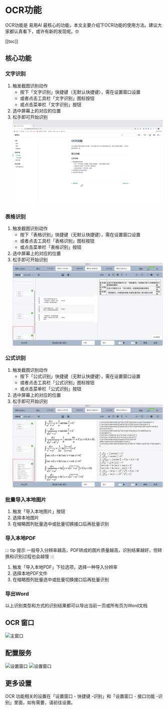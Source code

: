 # OCR功能
OCR功能是 易用AI 最核心的功能，本文主要介绍下OCR功能的使用方法。建议大家都认真看下，或许有新的发现呢。🤓

[[toc]]

## 核心功能

### 文字识别
1. 触发截图识别动作
    - 按下「文字识别」快捷键（无默认快捷键），需在设置窗口设置
    - 或者点击工具栏「文字识别」图标按钮
    - 或点击菜单栏「文字识别」按钮
2. 选中屏幕上的对应的位置
3. 松手即可开始识别
![Mac安装打开](/images/guide/ocr-text-33-5.gif)

### 表格识别
1. 触发截图识别动作
    - 按下「表格识别」快捷键（无默认快捷键），需在设置窗口设置
    - 或者点击工具栏「表格识别」图标按钮
    - 或点击菜单栏「表格识别」按钮
2. 选中屏幕上的对应的位置
3. 松手即可开始识别
![Mac安装打开](/images/guide/ocr-table.png)

### 公式识别
1. 触发截图识别动作
    - 按下「公式识别」快捷键（无默认快捷键），需在设置窗口设置
    - 或者点击工具栏「公式识别」图标按钮
    - 或点击菜单栏「公式识别」按钮
2. 选中屏幕上的对应的位置
3. 松手即可开始识别
![Mac安装打开](/images/guide/ocr-formula.png)

### 批量导入本地图片
1. 触发「导入本地图片」按钮
2. 选择本地图片
3. 在缩略图列批量选中或批量切换接口后再批量识别

### 导入本地PDF
::: tip 提示
一般导入分辨率越高，PDF转成的图片质量越高，识别结果越好，但转换和识别过程也会越慢
:::
1. 触发「导入本地PDF」下拉选项，选择一种导入分辨率
2. 选择本地PDF文件
3. 在缩略图列批量选中或批量切换接口后再批量识别

### 导出Word
以上识别类型和方式的识别结果都可以导出当前一页或所有页为Word文档

## OCR 窗口
![主窗口](/images/guide/main.png)

## 配置服务
![设置窗口](/images/guide/settings-platform.png)
![设置窗口](/images/guide/settings-api.png)

## 更多设置
OCR 功能相关的设置在「设置窗口 - 快捷键 -识别」和「设置窗口 - 接口功能 -识别」里面，如有需要，请前往设置。

